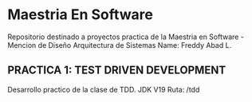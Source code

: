 # Maestria En Software
Repositorio destinado a proyectos practica de la Maestria en Software - Mencion de Diseño Arquitectura de Sistemas
Name: Freddy Abad L.


## PRACTICA 1: TEST DRIVEN DEVELOPMENT
Desarrollo practico de la clase de TDD.
JDK V19
Ruta: /tdd
